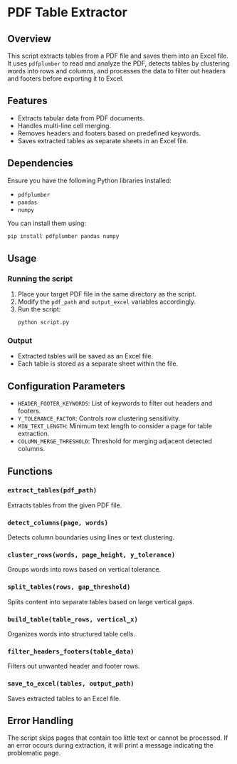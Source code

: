 # PDF Table Extractor

## Overview
This script extracts tables from a PDF file and saves them into an Excel file. It uses `pdfplumber` to read and analyze the PDF, detects tables by clustering words into rows and columns, and processes the data to filter out headers and footers before exporting it to Excel.

## Features
- Extracts tabular data from PDF documents.
- Handles multi-line cell merging.
- Removes headers and footers based on predefined keywords.
- Saves extracted tables as separate sheets in an Excel file.

## Dependencies
Ensure you have the following Python libraries installed:
- `pdfplumber`
- `pandas`
- `numpy`

You can install them using:
```sh
pip install pdfplumber pandas numpy
```

## Usage
### Running the script
1. Place your target PDF file in the same directory as the script.
2. Modify the `pdf_path` and `output_excel` variables accordingly.
3. Run the script:
   ```sh
   python script.py
   ```

### Output
- Extracted tables will be saved as an Excel file.
- Each table is stored as a separate sheet within the file.

## Configuration Parameters
- `HEADER_FOOTER_KEYWORDS`: List of keywords to filter out headers and footers.
- `Y_TOLERANCE_FACTOR`: Controls row clustering sensitivity.
- `MIN_TEXT_LENGTH`: Minimum text length to consider a page for table extraction.
- `COLUMN_MERGE_THRESHOLD`: Threshold for merging adjacent detected columns.

## Functions
### `extract_tables(pdf_path)`
Extracts tables from the given PDF file.

### `detect_columns(page, words)`
Detects column boundaries using lines or text clustering.

### `cluster_rows(words, page_height, y_tolerance)`
Groups words into rows based on vertical tolerance.

### `split_tables(rows, gap_threshold)`
Splits content into separate tables based on large vertical gaps.

### `build_table(table_rows, vertical_x)`
Organizes words into structured table cells.

### `filter_headers_footers(table_data)`
Filters out unwanted header and footer rows.

### `save_to_excel(tables, output_path)`
Saves extracted tables to an Excel file.

## Error Handling
The script skips pages that contain too little text or cannot be processed. If an error occurs during extraction, it will print a message indicating the problematic page.

